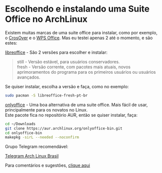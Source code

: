 # Escolhendo e instalando uma Suite Office no ArchLinux

Existem muitas marcas de uma suite office para instalar, como por exemplo, o [CrosOver](https://wiki.archlinux.org/title/CrossOver) e o [WPS Office](https://wiki.archlinux.org/title/WPS_Office). Mas eu testei apenas 2 até o momento, e são estes:

[libreoffice](https://wiki.archlinux.org/title/LibreOffice) - São 2 versões para escolher e instalar:  

> still - Versão estável, para usuários conservadores.  
fresh - Versão corrente, com pacotes mais atuais, novos aprimoramentos do programa para os primeiros usuários ou usuários avançados.  

Se quiser instalar, escolha a versão e faça, como no exemplo:

```bash
sudo pacman -S libreoffice-fresh-pt-br
```

[onlyoffice](https://www.onlyoffice.com/blog/pt-br/) - Uma boa alternativa de uma suite office. Mais fácil de usar, principalmente para os novatos no Linux.  
Este pacote fica no repositório AUR, então se quiser instalar, faça:  

```bash
cd ~/Downloads
git clone https://aur.archlinux.org/onlyoffice-bin.git
cd onlyoffice-bin
makepkg -sirL --needed --noconfirm
```

Grupo Telegram recomendável:  

[Telegram Arch Linux Brasil](https://t.me/archlinuxbr)  


Para comentários e sugestões, [clique aqui](https://github.com/elppans/guias/issues)
